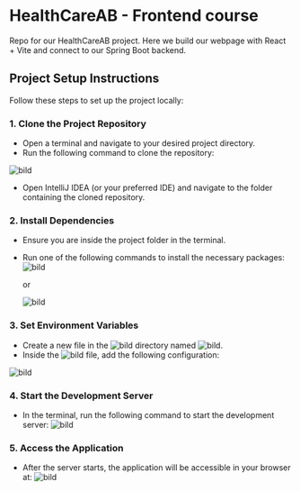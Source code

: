 # HealthCareAB - Frontend course

Repo for our HealthCareAB project. 
Here we build our webpage with React + Vite and connect to our Spring Boot backend.

## Project Setup Instructions

Follow these steps to set up the project locally:

### 1. Clone the Project Repository

- Open a terminal and navigate to your desired project directory.
- Run the following command to clone the repository:

![bild](https://github.com/user-attachments/assets/43dd4a13-ee48-4cac-8928-48e7d656aef1)
- Open IntelliJ IDEA (or your preferred IDE) and navigate to the folder containing the cloned repository.

### 2. Install Dependencies

- Ensure you are inside the project folder in the terminal.
- Run one of the following commands to install the necessary packages:
![bild](https://github.com/user-attachments/assets/afe5d71c-62fe-4130-877a-f36e77c92508)

   or

   ![bild](https://github.com/user-attachments/assets/ff66926f-83b9-4f03-87b6-b971c5f1a3d0)

### 3. Set Environment Variables

- Create a new file in the ![bild](https://github.com/user-attachments/assets/27170932-89d1-49e6-a182-182c671f5aed)
 directory named ![bild](https://github.com/user-attachments/assets/67137d70-dd72-4172-aeb1-ab1f32e64c99).
- Inside the ![bild](https://github.com/user-attachments/assets/0cfd0663-5d15-49d4-a1a1-737713a9f707)
 file, add the following configuration:

![bild](https://github.com/user-attachments/assets/b64d6576-e1d4-4af0-bb80-2649543c0e5f)

### 4. Start the Development Server

- In the terminal, run the following command to start the development server:
![bild](https://github.com/user-attachments/assets/68dd4638-5233-4a28-bcfb-3c05c2153276)

### 5. Access the Application

- After the server starts, the application will be accessible in your browser at:
![bild](https://github.com/user-attachments/assets/4f20bc60-862e-4f8a-94a3-e292a8e6f04d)


